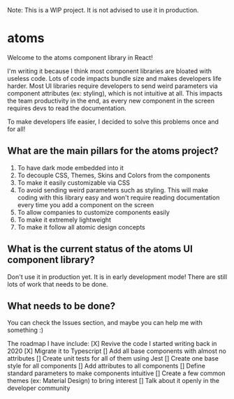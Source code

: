 Note: This is a WIP project. It is not advised to use it in production.

# atoms
Welcome to the atoms component library in React!

I'm writing it because I think most component libraries are bloated with useless code. Lots of code impacts bundle size and makes developers life harder. Most UI libraries require developers to send weird parameters via component attributes (ex: styling), which is not intuitive at all. This impacts the team productivity in the end, as every new component in the screen requires devs to read the documentation.

To make developers life easier, I decided to solve this problems once and for all!

## What are the main pillars for the atoms project?
1. To have dark mode embedded into it
2. To decouple CSS, Themes, Skins and Colors from the components
3. To make it easily customizable via CSS
4. To avoid sending weird parameters such as styling. This will make coding with this library easy and won't require reading documentation every time you add a component on the screen
5. To allow companies to customize components easily
6. To make it extremely lightweight
7. To make it follow all atomic design concepts

## What is the current status of the atoms UI component library?
Don't use it in production yet. It is in early development mode! There are still lots of work that needs to be done.

## What needs to be done?
You can check the Issues section, and maybe you can help me with something :)

The roadmap I have include:
[X] Revive the code I started writing back in 2020
[X] Migrate it to Typescript
[] Add all base components with almost no attributes
[] Create unit tests for all of them using Jest
[] Create one base style for all components
[] Add attributes to all components
[] Define standard parameters to make components intuitive
[] Create a few common themes (ex: Material Design) to bring interest
[] Talk about it openly in the developer community

